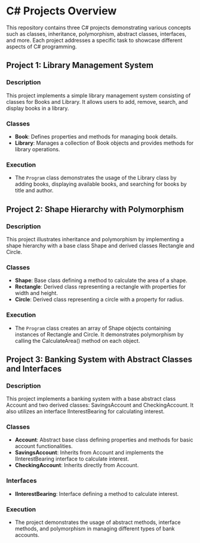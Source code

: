 # C# Projects Overview


This repository contains three C# projects demonstrating various concepts such as classes, inheritance, polymorphism, abstract classes, interfaces, and more. Each project addresses a specific task to showcase different aspects of C# programming.

## Project 1: Library Management System

### Description
This project implements a simple library management system consisting of classes for Books and Library. It allows users to add, remove, search, and display books in a library.

### Classes
- **Book**: Defines properties and methods for managing book details.
- **Library**: Manages a collection of Book objects and provides methods for library operations.

### Execution
- The `Program` class demonstrates the usage of the Library class by adding books, displaying available books, and searching for books by title and author.

## Project 2: Shape Hierarchy with Polymorphism

### Description
This project illustrates inheritance and polymorphism by implementing a shape hierarchy with a base class Shape and derived classes Rectangle and Circle.

### Classes
- **Shape**: Base class defining a method to calculate the area of a shape.
- **Rectangle**: Derived class representing a rectangle with properties for width and height.
- **Circle**: Derived class representing a circle with a property for radius.

### Execution
- The `Program` class creates an array of Shape objects containing instances of Rectangle and Circle. It demonstrates polymorphism by calling the CalculateArea() method on each object.

## Project 3: Banking System with Abstract Classes and Interfaces

### Description
This project implements a banking system with a base abstract class Account and two derived classes: SavingsAccount and CheckingAccount. It also utilizes an interface IInterestBearing for calculating interest.

### Classes
- **Account**: Abstract base class defining properties and methods for basic account functionalities.
- **SavingsAccount**: Inherits from Account and implements the IInterestBearing interface to calculate interest.
- **CheckingAccount**: Inherits directly from Account.

### Interfaces
- **IInterestBearing**: Interface defining a method to calculate interest.

### Execution
- The project demonstrates the usage of abstract methods, interface methods, and polymorphism in managing different types of bank accounts.
